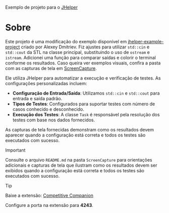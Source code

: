 Exemplo de projeto para o [JHelper](https://github.com/AlexeyDmitriev/jhelper/)

# Sobre
Este projeto é uma modificação do exemplo disponível em [jhelper-example-project](https://github.com/AlexeyDmitriev/jhelper/) criado por Alexey Dmitriev. Fiz ajustes para utilizar   `std::cin` e `std::cout` da STL na classe principal, substituindo o uso de `ostream` e `istream`. Adicionei uma função para comparar saídas e colorir o terminal conforme os resultados. Caso queira ver exemplos visuais, confira a pasta com as capturas de tela em [ScreenCapture](https://github.com/acassioglauco/my-jhelper-project/tree/main/screencapture).

Ele utiliza JHelper para automatizar a execução e verificação de testes. As configurações personalizadas incluem:

* **Configuração de Entrada/Saída**: Utilizamos `std::cin` e `std::cout` para entrada e saída padrão.
* **Tipos de Testes**: Configurados para suportar testes com número de casos conhecido e desconhecido.
* **Execução dos Testes**: A classe `Task` é responsável pela resolução dos testes com base nos dados fornecidos.
  
As capturas de tela fornecidas demonstram como os resultados devem aparecer quando a configuração está correta e todos os testes são executados com sucesso.

> [!IMPORTANT]
Consulte o arquivo `README.md` na pasta `ScreenCapture` para orientações adicionais e capturas de tela que ilustram como os resultados devem ser exibidos quando a configuração está correta e todos os testes são executados com sucesso.

> [!TIP]
Baixe a extensão: [Competitive Companion](https://chromewebstore.google.com/detail/competitive-companion/cjnmckjndlpiamhfimnnjmnckgghkjbl)
> 
Configure a porta na extensão para **4243**.
